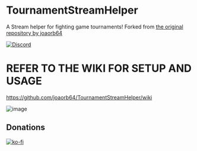 # TournamentStreamHelper

A Stream helper for fighting game tournaments! Forked from [the original repository by joaorb64](https://github.com/joaorb64/TournamentStreamHelper)

<a href="https://discord.gg/X9Sp2FkcHF">
        <img src="https://img.shields.io/discord/1012284618457759755?color=5865F2&label=TSH%20-%20Tournament%20Stream%20Helper&logo=discord&logoColor=white"
            alt="Discord">
    </a>

# REFER TO THE WIKI FOR SETUP AND USAGE

https://github.com/joaorb64/TournamentStreamHelper/wiki


![image](https://user-images.githubusercontent.com/7636440/167516192-c4e9799a-9371-434f-b4c0-06f5a516abd3.png)

## Donations

[![ko-fi](https://www.ko-fi.com/img/githubbutton_sm.svg)](https://ko-fi.com/W7W22YK26)
